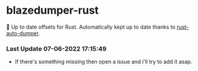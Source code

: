 # blazedumper-rust

🚀 Up to date offsets for Rust. Automatically kept up to date thanks to [rust-auto-dumper](https://github.com/Akandesh/rust-auto-dumper).


### Last Update 07-06-2022 17:15:49
- If there's something missing then open a issue and i'll try to add it asap.